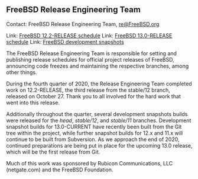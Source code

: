 ## FreeBSD Release Engineering Team ##

Contact: FreeBSD Release Engineering Team, <re@FreeBSD.org>

Link:	[FreeBSD 12.2-RELEASE schedule](https://www.freebsd.org/releases/12.2R/schedule.html)
Link:	[FreeBSD 13.0-RELEASE schedule](https://www.freebsd.org/releases/13.0R/schedule.html)
Link:	[FreeBSD development snapshots](https://download.freebsd.org/ftp/snapshots/ISO-IMAGES/)

The FreeBSD Release Engineering Team is responsible for setting
and publishing release schedules for official project releases
of FreeBSD, announcing code freezes and maintaining the respective
branches, among other things.

During the fourth quarter of 2020, the Release Engineering Team completed
work on 12.2-RELEASE, the third release from the stable/12 branch, released
on October 27.  Thank you to all involved for the hard work that went into
this release.

Additionally throughout the quarter, several development snapshots builds
were released for the *head*, *stable/12*, and *stable/11* branches.
Development snapshot builds for 13.0-CURRENT have recently been built from
the Git tree within the project, while further snapshot builds for 12.x and
11.x will continue to be built from Subversion.  As we approach the end of
2020, continued preparations are being put in place for the upcoming 13.0
release, which will be the first release from Git.

Much of this work was sponsored by Rubicon Communications, LLC (netgate.com)
and the FreeBSD Foundation.
